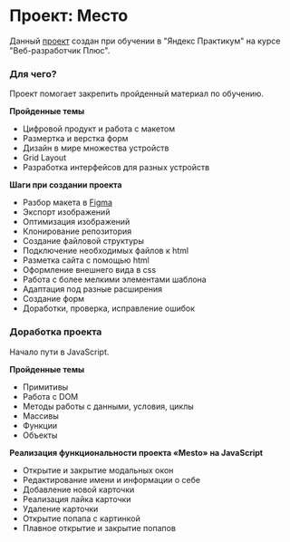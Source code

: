 # Проект: Место

Данный [проект](https://azarovdv.github.io/some-project/) создан при обучении в "Яндекс Практикум" на курсе "Веб-разработчик Плюс".

### Для чего?
Проект помогает закрепить пройденный материал по обучению.

**Пройденные темы**

* Цифровой продукт и работа с макетом
* Размертка и верстка форм
* Дизайн в мире множества устройств
* Grid Layout
* Разработка интерфейсов для разных устройств

**Шаги при создании проекта**

* Разбор макета в [Figma](https://www.figma.com/file/2cn9N9jSkmxD84oJik7xL7/JavaScript.-Sprint-4?node-id=0%3A1)
* Экспорт изображений
* Оптимизация изображений
* Клонирование репозитория
* Создание файловой структуры
* Подключение необходимых файлов к html
* Разметка сайта с помощью html
* Оформление внешнего вида в css
* Работа с более мелкими элементами шаблона
* Адаптация под разные расширения
* Создание форм
* Доработки, проверка, исправление ошибок

### Доработка проекта

Начало пути в JavaScript.

**Пройденные темы**

* Примитивы
* Работа с DOM
* Методы работы с данными, условия, циклы
* Массивы
* Функции
* Объекты

**Реализация функциональности проекта «Mesto» на JavaScript**

* Открытие и закрытие модальных окон
* Редактирование имени и информации о себе
* Добавление новой карточки
* Реализация лайка карточки
* Удаление карточки
* Открытие попапа с картинкой
* Плавное открытие и закрытие попапов